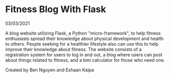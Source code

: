 # Fitness Blog With Flask
03/03/2021

A blog website utilizing Flask, a Python "micro-framework", to help fitness enthusiasts spread their knowledge about physical development and health to others. People seeking for a healthier lifestyle also can use this to help improve their knowledge about fitness. The website consists of a registration system for users to log in and out, a blog where users can post about things related to fitness, and a bmi calculator for those who need one.

Created by Ben Nguyen and Eshaan Kaipa
